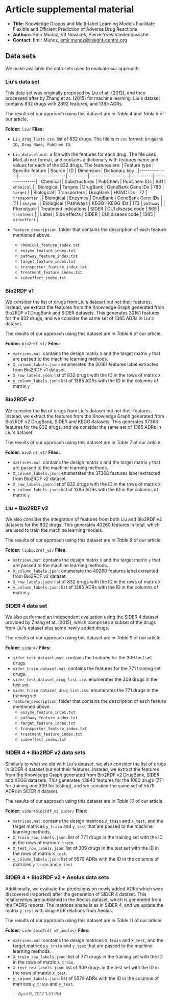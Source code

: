 # Article supplemental material

- **Title**: Knowledge Graphs and Multi-label Learning Models Facilitate Flexible and Efficient Prediction of Adverse Drug Reactions
- **Authors**: Emir Muñoz, Vít Novácek, Pierre-Yves Vandenbussche
- **Contact**: Emir Muñoz, emir.munoz@insight-centre.org

## Data sets

We make available the data sets used to evaluate our approach.


### Liu's data set

This data set was originally proposed by Liu et at. (2012), and then processed after by Zhang et at. (2015) for machine learning. Liu's dataset contains 832 drugs with 2892 features, and 1385 ADRs.

The results of our approach using this dataset are in _Table 4_ and _Table 5_ of our article.

**Folder:** `liu/`
**Files:**
- `Liu_drug_lists.csv`: list of 832 drugs. The file is in `csv` format: `DrugBank ID, Drug Name, PubChem ID`.
- `Liu_dataset.mat`: a file with the features for each drug. The file uses MatLab `mat` format, and contains a dictionary with features name and values for each of the 832 drugs. The features are:
| Feature type | Specific feature      | Source   | ID                | Dimension | Dictionary key |
|--------------|-----------------------|----------|-------------------|-----------|----------------|
| Chemical     | Substructures         | PubChem  | PubChem IDs       | 881       | `chemical`     |
| Biological   | Targets               | DrugBank | GeneBank Gene IDs | 786       | `target`       |
| Biological   | Transporters          | DrugBank | HGNC IDs          | 72        | `transporter`  |
| Biological   | Enzymes               | DrugBank | GeneBank Gene IDs | 111       | `enzyme`       |
| Biological   | Pathways              | KEGG     | KEGG IDs          | 173       | `pathway`      |
| Phenotypic   | Treatment indications | SIDER    | CUI disease code  | 869       | `treatment`    |
| Label        | Side effects          | SIDER    | CUI disease code  | 1385      | `sideeffect`   |

- `feature_description`: folder that contains the description of each feature mentioned above.
	+ `chemical_feature_index.txt`
	+ `enzyme_feature_index.txt`
	+ `pathway_feature_index.txt`
	+ `target_feature_index.txt`
	+ `transporter_feature_index.txt`
	+ `treatment_feature_index.txt`
	+ `sideeffect_index.txt`


### Bio2RDF v1

We consider the list of drugs from Liu's dataset but not their features. Instead, we extract the features from the Knowledge Graph generated from Bio2RDF v1 DrugBank and SIDER datasets. This generates 30161 features for the 832 drugs, and we consider the same set of 1385 ADRs in Liu's dataset.

The results of our approach using this dataset are in _Table 6_ of our article.

**Folder:** `bio2rdf_v1/`
**Files:**
- `matrices.mat`: contains the design matrix `X` and the target matrix `y` that are passed to the machine learning methods.
- `X_column_labels.json`: enumerates the 30161 features label extracted from Bio2RDF v1 dataset.
- `X_row_labels.json`: list of 832 drugs with the ID in the rows of matrix `X`.
- `y_column_labels.json`: list of 1385 ADRs with the ID in the columns of matrix `y`


### Bio2RDF v2

We consider the list of drugs from Liu's dataset but not their features. Instead, we extract the features from the Knowledge Graph generated from Bio2RDF v2 DrugBank, SIDER and KEGG datasets. This generates 37368 features for the 832 drugs, and we consider the same set of 1385 ADRs in Liu's dataset.

The results of our approach using this dataset are in _Table 7_ of our article.

**Folder:** `bio2rdf_v2/`
**Files:**
- `matrices.mat`: contains the design matrix `X` and the target matrix `y` that are passed to the machine learning methods.
- `X_column_labels.json`: enumerates the 37368 features label extracted from Bio2RDF v2 dataset.
- `X_row_labels.json`: list of 832 drugs with the ID in the rows of matrix `X`.
- `y_column_labels.json`: list of 1385 ADRs with the ID in the columns of matrix `y`


### Liu + Bio2RDF v2

We also consider the integration of features from both Liu and Bio2RDF v2 datasets for the 832 drugs. This generates 40260 features in total, which are used to train the machine learning models.

The results of our approach using this dataset are in _Table 8_ of our article.

**Folder:** `liubio2rdf_v2/`
**Files:**
- `matrices.mat`: contains the design matrix `X` and the target matrix `y` that are passed to the machine learning methods.
- `X_column_labels.json`: enumerate the 40260 features label extracted from Bio2RDF v2 dataset.
- `X_row_labels.json`: list of 832 drugs with the ID in the rows of matrix `X`.
- `y_column_labels.json`: list of 1385 ADRs with the ID in the columns of matrix `y`


### SIDER 4 data set

We also performed an independent evaluation using the SIDER 4 dataset provided by Zhang et at. (2015), which comprises a subset of the drugs from Liu's dataset plus some newly added drugs.

The results of our approach using this dataset are in _Table 9_ of our article.

**Folder:** `sider4/`
**Files:**
- `sider_test_dataset.mat`: contains the features for the 309 test set drugs.
- `sider_train_dataset.mat`: contains the features for the 771 training set drugs.
- `sider_test_dataset_drug_list.csv`: enumerates the 309 drugs in the test set.
- `sider_train_dataset_drug_list.csv`: enumerates the 771 drugs in the training set.
- `feature_description`: folder that contains the description of each feature mentioned above.
	+ `enzyme_feature_index.txt`
	+ `pathway_feature_index.txt`
	+ `target_feature_index.txt`
	+ `transporter_feature_index.txt`
	+ `treatment_feature_index.txt`
	+ `sideeffect_index.txt`


### SIDER 4 + Bio2RDF v2 data sets

Similarly to what we did with Liu's dataset, we also consider the list of drugs in SIDER 4 dataset but not their features. Instead, we extract the features from the Knowledge Graph generated from Bio2RDF v2 DrugBank, SIDER and KEGG datasets. This generates 43843 features for the 1080 drugs (771 for training and 309 for testing), and we consider the same set of 5579 ADRs in SIDER 4 dataset.

The results of our approach using this dataset are in _Table 10_ of our article.

**Folder:** `sider4bio2rdf_v2_sider/`
**Files:**
- `matrices.mat`: contains the design matrices `X_train` and `X_test`, and the target matrices `y_train` and `y_test` that are passed to the machine learning methods.
- `X_train_row_labels.json`: list of 771 drugs in the training set with the ID in the rows of matrix `X_train`.
- `X_test_row_labels.json`: list of 309 drugs in the test set with the ID in the rows of matrix `X_test`.
- `y_column_labels.json`: list of 5579 ADRs with the ID in the columns of matrices `y_train` and `y_test`.


### SIDER 4 + Bio2RDF v2 + Aeolus data sets

Additionally, we evaluate the predictions on newly added ADRs which were discovered (reported) after the generation of SIDER 4 dataset. This relationships are published in the Aeolus dataset, which is generated from the FAERS reports. The matrices shape is as in SIDER 4, and we update the matrix `y_test` with drug-ADR relations from Aeolus.

The results of our approach using this dataset are in _Table 11_ of our article.

**Folder:** `sider4bio2rdf_v2_aeolus/`
**Files:**
- `matrices.mat`: contains the design matrices `X_train` and `X_test`, and the target matrices `y_train` and `y_test` that are passed to the machine learning methods.
- `X_train_row_labels.json`: list of 771 drugs in the training set with the ID in the rows of matrix `X_train`.
- `X_test_row_labels.json`: list of 309 drugs in the test set with the ID in the rows of matrix `X_test`.
- `y_column_labels.json`: list of 5579 ADRs with the ID in the columns of matrices `y_train` and `y_test`.

> April 6, 2017 1:51 PM